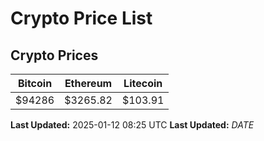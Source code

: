 # Crypto Price List

## Crypto Prices
| Bitcoin | Ethereum | Litecoin |
| ------- | -------- | -------- |
| $94286 | $3265.82 | $103.91 |
**Last Updated:** 2025-01-12 08:25 UTC
**Last Updated:** $DATE$
